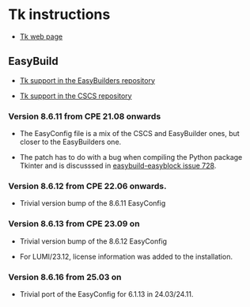# Tk instructions

-   [Tk web page](https://tcl.tk/)

## EasyBuild

-   [Tk support in the EasyBuilders repository](https://github.com/easybuilders/easybuild-easyconfigs/tree/develop/easybuild/easyconfigs/t/Tk)

-   [Tk support in the CSCS repository](https://github.com/eth-cscs/production/tree/master/easybuild/easyconfigs/t/Tk)


### Version 8.6.11 from CPE 21.08 onwards

-   The EasyConfig file is a mix of the CSCS and EasyBuilder ones, but closer
    to the EasyBuilders one.

-   The patch has to do with a bug when compiling the Python package Tkinter
    and is discusssed in [easybuild-easyblock issue 728](https://github.com/easybuilders/easybuild-easyblocks/issues/728).


### Version 8.6.12 from CPE 22.06 onwards.

-   Trivial version bump of the 8.6.11 EasyConfig


### Version 8.6.13 from CPE 23.09 on

-   Trivial version bump of the 8.6.12 EasyConfig

-   For LUMI/23.12, license information was added to the installation.


### Version 8.6.16 from 25.03 on

-   Trivial port of the EasyConfig for 6.1.13 in 24.03/24.11.

